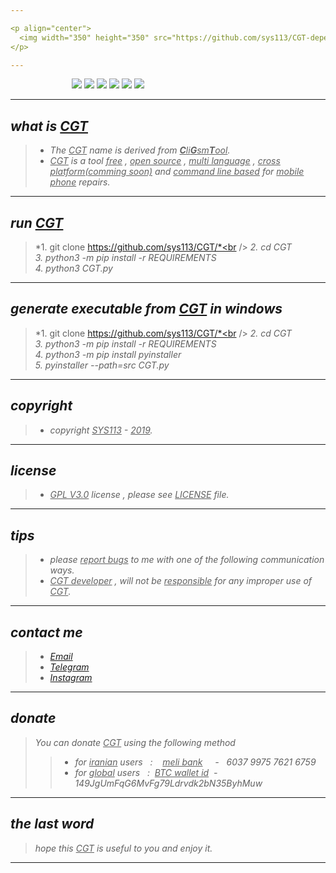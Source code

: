 ```yaml
---

<p align="center">
  <img width="350" height="350" src="https://github.com/sys113/CGT-dependencies/raw/master/CGT.png">
</p>

---
```


&nbsp;&nbsp;&nbsp;&nbsp;&nbsp;&nbsp;&nbsp;&nbsp;&nbsp;&nbsp;&nbsp;&nbsp;&nbsp;&nbsp;&nbsp;&nbsp;&nbsp;&nbsp;&nbsp;&nbsp;&nbsp;&nbsp;&nbsp;&nbsp;
![](https://img.shields.io/github/stars/SYS113/CGT.svg)
![](https://img.shields.io/github/forks/SYS113/CGT.svg)
![](https://img.shields.io/github/release/SYS113/CGT.svg)
![](https://img.shields.io/github/issues/SYS113/CGT.svg)
![](https://img.shields.io/badge/license-GPL3-informational.svg)
![](https://img.shields.io/badge/language-python-orange.svg)

---

## *what is <ins>CGT</ins>*
> * *The <ins>CGT</ins> name is derived from <ins>**C**li**G**sm**T**ool</ins>.<br />*
> * *<ins>CGT</ins> is a tool <ins>free</ins> , <ins>open source</ins>  , <ins>multi language</ins> , <ins>cross platform(comming soon)</ins> and <ins>command line based</ins> for <ins>mobile phone</ins> repairs.*
---
## *run <ins>CGT</ins>*
> *1. git clone https://github.com/sys113/CGT/*<br />
> *2. cd CGT*<br />
> *3. python3 -m pip install -r REQUIREMENTS*<br />
> *4. python3 CGT.py*
---
## *generate executable from <ins>CGT</ins> in windows*
> *1. git clone https://github.com/sys113/CGT/*<br />
> *2. cd CGT*<br />
> *3. python3 -m pip install -r REQUIREMENTS*<br />
> *4. python3 -m pip install pyinstaller*<br />
> *5. pyinstaller --path=src CGT.py*
---
## *copyright*
> * *copyright <ins>SYS113</ins> - <ins>2019</ins>.*
---
## *license* 
> * *<ins>GPL V3.0</ins> license , please see <ins>LICENSE</ins> file.*
---
## *tips* 
> * *please <ins>report bugs</ins> to me with one of the following communication ways.*
> * *<ins>CGT developer</ins> , will not be <ins>responsible</ins> for any improper use of <ins>CGT</ins>.*
---
## *contact me* 
> * *[Email](https://051.SYS113@gmail.com)*
> * *[Telegram](https://t.me/SYS113/)*
> * *[Instagram](https://instagram.com/sys113/)*
---
## *donate* 
> *You can donate <ins>CGT</ins> using the following method*
> > * *for <ins>iranian</ins> users &nbsp; :  &nbsp;&nbsp; <ins>meli bank</ins> &nbsp;&nbsp;&nbsp; - &nbsp; 6037 9975 7621 6759*
> > * *for <ins>global</ins> users &nbsp; : &nbsp;<ins>BTC wallet id</ins>&nbsp; - &nbsp; 149JgUmFqG6MvFg79Ldrvdk2bN35ByhMuw*
---
## *the last word* 
> *hope this <ins>CGT</ins> is useful to you and enjoy it.*
---
